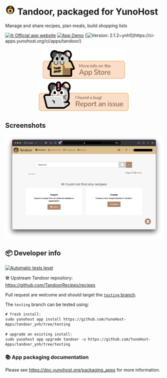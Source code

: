 <!--
N.B.: This README was automatically generated by <https://github.com/YunoHost/apps_tools/blob/main/readme_generator>
It shall NOT be edited by hand.
-->

<h1>
  <img src="https://raw.githubusercontent.com/YunoHost/apps/main/logos/tandoor.png" width="32px" alt="Logo of Tandoor">
  Tandoor, packaged for YunoHost
</h1>

Manage and share recipes, plan meals, build shopping lists

[![🌐 Official app website](https://img.shields.io/badge/Official_app_website-darkgreen?style=for-the-badge)](https://tandoor.dev)
[![App Demo](https://img.shields.io/badge/App_Demo-blue?style=for-the-badge)](https://app.tandoor.dev/accounts/login/?demo)
[![Version: 2.1.2~ynh1](https://img.shields.io/badge/Version-2.1.2~ynh1-rgb(18,138,11)?style=for-the-badge)](https://ci-apps.yunohost.org/ci/apps/tandoor/)

<div align="center">
<a href="https://apps.yunohost.org/app/tandoor"><img height="100px" src="https://github.com/YunoHost/yunohost-artwork/raw/refs/heads/main/badges/neopossum-badges/badge_more_info_on_the_appstore.svg"/></a>
<a href="https://github.com/YunoHost-Apps/tandoor_ynh/issues"><img height="100px" src="https://github.com/YunoHost/yunohost-artwork/raw/refs/heads/main/badges/neopossum-badges/badge_report_an_issue.svg"/></a>
</div>


## Screenshots
![Screenshot of Tandoor](./doc/screenshots/tandoor.jpg)

## 📦 Developer info

[![Automatic tests level](https://apps.yunohost.org/badge/cilevel/tandoor)](https://ci-apps.yunohost.org/ci/apps/tandoor/)

🛠️ Upstream Tandoor repository: <https://github.com/TandoorRecipes/recipes>

Pull request are welcome and should target the [`testing` branch](https://github.com/YunoHost-Apps/tandoor_ynh/tree/testing).

The `testing` branch can be tested using:
```
# fresh install:
sudo yunohost app install https://github.com/YunoHost-Apps/tandoor_ynh/tree/testing

# upgrade an existing install:
sudo yunohost app upgrade tandoor -u https://github.com/YunoHost-Apps/tandoor_ynh/tree/testing
```

### 📚 App packaging documentation

Please see <https://doc.yunohost.org/packaging_apps> for more information.